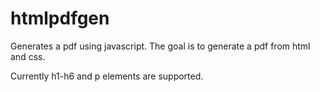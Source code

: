 # htmlpdfgen
Generates a pdf using javascript. The goal is to generate a pdf from html and css.

Currently h1-h6 and p elements are supported.
